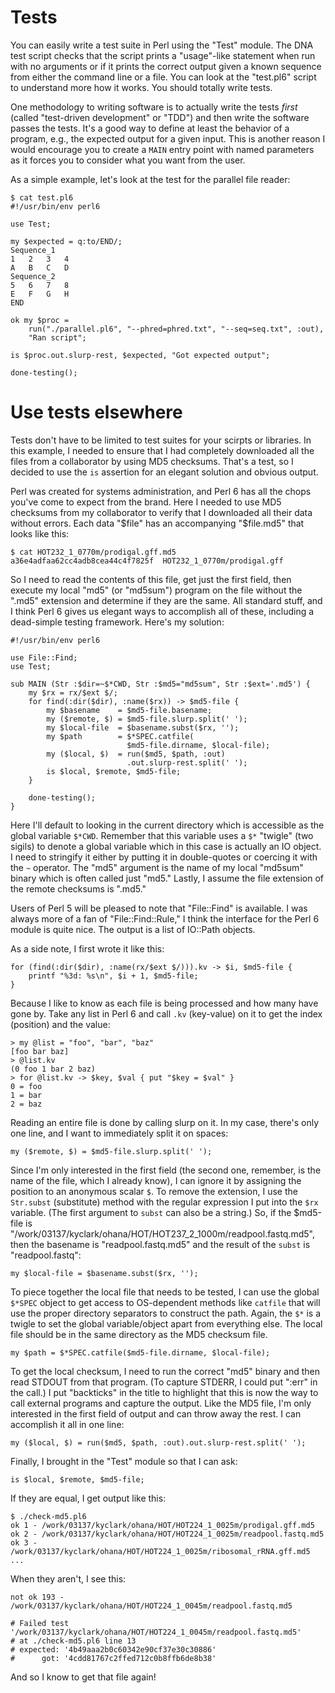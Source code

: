 # Tests

You can easily write a test suite in Perl using the "Test" module.  The DNA test script checks that the script prints a "usage"-like statement when run with no arguments or if it prints the correct output given a known sequence from either the command line or a file.  You can look at the "test.pl6" script to understand more how it works.  You should totally write tests.

One methodology to writing software is to actually write the tests *first* (called "test-driven development" or "TDD") and then write the software passes the tests.  It's a good way to define at least the behavior of a program, e.g., the expected output for a given input.  This is another reason I would encourage you to create a ```MAIN``` entry point with named parameters as it forces you to consider what you want from the user.  

As a simple example, let's look at the test for the parallel file reader:

```
$ cat test.pl6
#!/usr/bin/env perl6

use Test;

my $expected = q:to/END/;
Sequence_1
1	2	3	4
A	B	C	D
Sequence_2
5	6	7	8
E	F	G	H
END

ok my $proc =
    run("./parallel.pl6", "--phred=phred.txt", "--seq=seq.txt", :out),
    "Ran script";

is $proc.out.slurp-rest, $expected, "Got expected output";

done-testing();
```

# Use tests elsewhere

Tests don't have to be limited to test suites for your scirpts or libraries.  In this example, I needed to ensure that I had completely downloaded all the files from a collaborator by using MD5 checksums.  That's a test, so I decided to use the ```is``` assertion for an elegant solution and obvious output.

Perl was created for systems administration, and Perl 6 has all the chops you've come to expect from the brand. Here I needed to use MD5 checksums from my collaborator to verify that I downloaded all their data without errors. Each data "$file" has an accompanying "$file.md5" that looks like this:

```
$ cat HOT232_1_0770m/prodigal.gff.md5
a36e4adfaa62cc4adb8cea44c4f7825f  HOT232_1_0770m/prodigal.gff
```

So I need to read the contents of this file, get just the first field, then execute my local "md5" (or "md5sum") program on the file without the ".md5" extension and determine if they are the same. All standard stuff, and I think Perl 6 gives us elegant ways to accomplish all of these, including a dead-simple testing framework. Here's my solution:

```
#!/usr/bin/env perl6

use File::Find;
use Test;

sub MAIN (Str :$dir=~$*CWD, Str :$md5="md5sum", Str :$ext='.md5') {
    my $rx = rx/$ext $/;
    for find(:dir($dir), :name($rx)) -> $md5-file {
        my $basename    = $md5-file.basename;
        my ($remote, $) = $md5-file.slurp.split(' ');
        my $local-file  = $basename.subst($rx, '');
        my $path        = $*SPEC.catfile(
                          $md5-file.dirname, $local-file);
        my ($local, $)  = run($md5, $path, :out)
                          .out.slurp-rest.split(' ');
        is $local, $remote, $md5-file;
    }

    done-testing();
}
```

Here I'll default to looking in the current directory which is accessible as the global variable ```$*CWD```.  Remember that this variable uses a ```$*``` "twigle" (two sigils) to denote a global variable which in this case is actually an IO object. I need to stringify it either by putting it in double-quotes or coercing it with the ```~``` operator. The "md5" argument is the name of my local "md5sum" binary which is often called just "md5." Lastly, I assume the file extension of the remote checksums is ".md5."

Users of Perl 5 will be pleased to note that "File::Find" is available. I was always more of a fan of "File::Find::Rule," I think the interface for the Perl 6 module is quite nice. The output is a list of IO::Path objects.

As a side note, I first wrote it like this:

```
for (find(:dir($dir), :name(rx/$ext $/))).kv -> $i, $md5-file {
    printf "%3d: %s\n", $i + 1, $md5-file;
}
```

Because I like to know as each file is being processed and how many have gone by. Take any list in Perl 6 and call ```.kv``` (key-value) on it to get the index (position) and the value:

```
> my @list = "foo", "bar", "baz"
[foo bar baz]
> @list.kv
(0 foo 1 bar 2 baz)
> for @list.kv -> $key, $val { put "$key = $val" }
0 = foo
1 = bar
2 = baz
```

Reading an entire file is done by calling slurp on it. In my case, there's only one line, and I want to immediately split it on spaces:

```
my ($remote, $) = $md5-file.slurp.split(' ');
```

Since I'm only interested in the first field (the second one, remember, is the name of the file, which I already know), I can ignore it by assigning the position to an anonymous scalar ```$```. To remove the extension, I use the ```Str.subst``` (substitute) method with the regular expression I put into the ```$rx``` variable. (The first argument to ```subst``` can also be a string.) So, if the $md5-file is "/work/03137/kyclark/ohana/HOT/HOT237_2_1000m/readpool.fastq.md5", then the basename is "readpool.fastq.md5" and the result of the ```subst``` is "readpool.fastq":

```
my $local-file = $basename.subst($rx, '');
```

To piece together the local file that needs to be tested, I can use the global ```$*SPEC``` object to get access to OS-dependent methods like ```catfile``` that will use the proper directory separators to construct the path. Again, the ```$*``` is a twigle to set the global variable/object apart from everything else. The local file should be in the same directory as the MD5 checksum file.

```
my $path = $*SPEC.catfile($md5-file.dirname, $local-file);
```

To get the local checksum, I need to run the correct "md5" binary and then read STDOUT from that program. (To capture STDERR, I could put ":err" in the call.) I put "backticks" in the title to highlight that this is now the way to call external programs and capture the output. Like the MD5 file, I'm only interested in the first field of output and can throw away the rest. I can accomplish it all in one line:

```
my ($local, $) = run($md5, $path, :out).out.slurp-rest.split(' ');
```

Finally, I brought in the "Test" module so that I can ask:

```
is $local, $remote, $md5-file;
```

If they are equal, I get output like this:

```
$ ./check-md5.pl6
ok 1 - /work/03137/kyclark/ohana/HOT/HOT224_1_0025m/prodigal.gff.md5
ok 2 - /work/03137/kyclark/ohana/HOT/HOT224_1_0025m/readpool.fastq.md5
ok 3 - /work/03137/kyclark/ohana/HOT/HOT224_1_0025m/ribosomal_rRNA.gff.md5
...
```

When they aren't, I see this:

```
not ok 193 - /work/03137/kyclark/ohana/HOT/HOT224_1_0045m/readpool.fastq.md5

# Failed test '/work/03137/kyclark/ohana/HOT/HOT224_1_0045m/readpool.fastq.md5'
# at ./check-md5.pl6 line 13
# expected: '4b49aaa2b0c60342e90cf37e30c30886'
#      got: '4cdd81767c2ffed712c0b8ffb6de8b38'
```

And so I know to get that file again!


